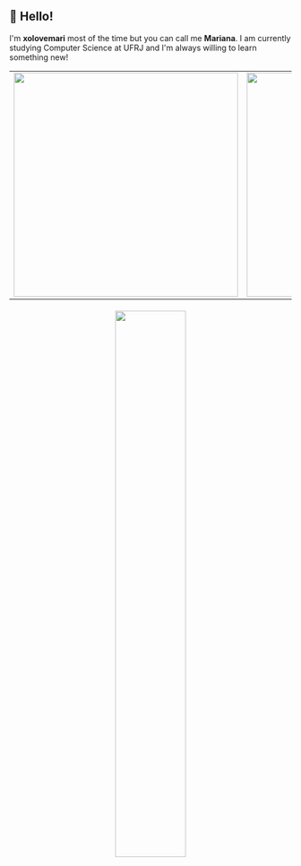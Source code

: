 ## 👋 Hello! 
I'm **xolovemari** most of the time but you can call me **Mariana**.
I am currently studying Computer Science at UFRJ and I'm always willing to learn something new!

<table>
  <tr>
    <td>
      <img loading="lazy" width="400px" src="https://github-readme-stats.vercel.app/api/top-langs/?username=xolovemari&layout=compact&langs_count=7&theme=radical"/>
    </td>
    <td>
      <a href="https://github.com/xolovemari">
        <img loading="lazy" width="400px" src="http://github-readme-streak-stats.herokuapp.com/?user=xolovemari&theme=radical&date_format=M%20j%5B%2C%20Y%5D&ring=ff3068&fire=ff3068&sideNums=ff3068"/>
      </a>
    </td>
  </tr>
</table>

<div align="center" style="margin-top: 20px;">
  <img align="center" width="50%" src="https://c.tenor.com/88SIL_3fLBoAAAAC/tenor.gif"/>
</div>
